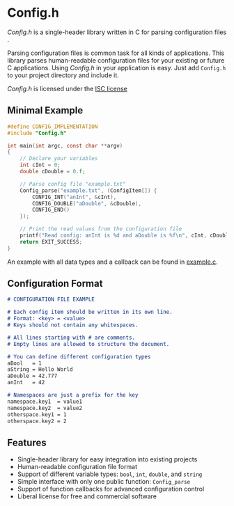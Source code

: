 # Config.h

*Config.h* is a single-header library written in C for parsing configuration files .

Parsing configuration files is common task for all kinds of applications.
This library parses human-readable configuration files for your existing or future C applications.
Using *Config.h* in your application is easy. Just add `Config.h` to your project directory and include it.

*Config.h* is licensed under the [ISC license](https://github.com/MartinWeigel/Config.h/blob/master/LICENSE-ISC.txt)


## Minimal Example
```C
#define CONFIG_IMPLEMENTATION
#include "Config.h"

int main(int argc, const char **argv)
{
    // Declare your variables
    int cInt = 0;
    double cDouble = 0.f;

    // Parse config file "example.txt"
    Config_parse("example.txt", (ConfigItem[]) {
        CONFIG_INT("anInt", &cInt),
        CONFIG_DOUBLE("aDouble", &cDouble),
        CONFIG_END()
    });

    // Print the read values from the configuration file
    printf("Read config: anInt is %d and aDouble is %f\n", cInt, cDouble);
    return EXIT_SUCCESS;
}
```

An example with all data types and a callback can be found in [example.c](https://github.com/MartinWeigel/Config.h/blob/master/example.c).


## Configuration Format
```Markdown
# CONFIGURATION FILE EXAMPLE

# Each config item should be written in its own line.
# Format: <key> = <value>
# Keys should not contain any whitespaces.

# All lines starting with # are comments.
# Empty lines are allowed to structure the document.

# You can define different configuration types
aBool   = 1
aString = Hello World
aDouble = 42.777
anInt   = 42

# Namespaces are just a prefix for the key
namespace.key1  = value1
namespace.key2  = value2
otherspace.key1 = 1
otherspace.key2 = 2
```

## Features

- Single-header library for easy integration into existing projects
- Human-readable configuration file format
- Support of different variable types: `bool`, `int`, `double`, and `string`
- Simple interface with only one public function: `Config_parse`
- Support of function callbacks for advanced configuration control
- Liberal license for free and commercial software
